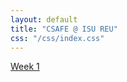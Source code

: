 ```yaml
---
layout: default
title: "CSAFE @ ISU REU"
css: "/css/index.css"
---
```


<div class="list-filters">
  <a href="/reu17/photosweek1" class="list-filter filter-selected">Week 1</a>
</div>

